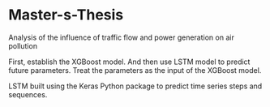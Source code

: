 # Master-s-Thesis
Analysis of the influence of traffic flow and power generation on air pollution

First, establish the XGBoost model. 
And then use LSTM model to predict future parameters.
Treat the parameters as the input of the XGBoost model.

LSTM built using the Keras Python package to predict time series steps and sequences.
